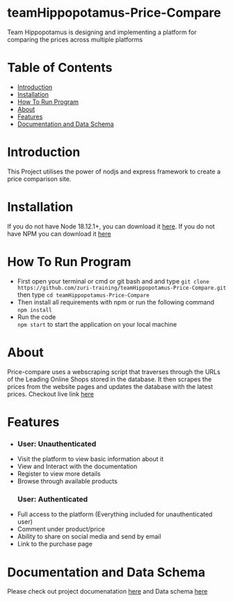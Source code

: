 # teamHippopotamus-Price-Compare

Team Hippopotamus is designing and implementing a platform for comparing the prices across multiple platforms

# Table of Contents

- <a href="https://github.com/zuri-training/teamHippopotamus-Price-Compare#Introduction">Introduction</a>
- <a href="https://github.com/zuri-training/teamHippopotamus-Price-Compare#Installation">Installation</a>
- <a href="https://github.com/zuri-training/teamHippopotamus-Price-Compare#How-To-Run-Program">How To Run Program</a>
- <a href="https://github.com/zuri-training/teamHippopotamus-Price-Compare#About">About</a>
- <a href="https://github.com/zuri-training/teamHippopotamus-Price-Compare#Features">Features</a>
- <a href="https://github.com/zuri-training/teamHippopotamus-Price-Compare#Documentation-and-Data-Schema">Documentation and Data Schema</a>
<!-- - <a href="https://github.com/zuri-training/teamHippopotamus-Price-Compare#Credit">Credits</a> -->

# Introduction

This Project utilises the power of nodjs and express framework to create a price comparison site.

# Installation

If you do not have Node 18.12.1+, you can download it [here](https://nodejs.org/en/download/, "here").
If you do not have NPM you can download it [here](https://www.npmjs.com/package/download)

# How To Run Program
- First open your terminal or cmd or git bash and and type `git clone https://github.com/zuri-training/teamHippopotamus-Price-Compare.git` <br>then type 
```cd teamHippopotamus-Price-Compare```
- Then install all requirements with npm or run the following command <br>
```npm install```
- Run the code <br>
```npm start``` to start the application on your local machine

# About

Price-compare uses a webscraping script that traverses through the URLs of the Leading  Online Shops stored in the database. It then scrapes the prices from the website pages and updates the database with the latest prices. 
Checkout live link [here](https://hippocompares.onrender.com)

# Features

-    <h3 align="left">User: Unauthenticated</h3>
- Visit the platform to view basic information about it
- View and Interact with the documentation
- Register to view more details
- Browse through available products
    <h3 align="left">User: Authenticated</h3>
- Full access to the platform (Everything included for unauthenticated user)
- Comment under product/price
- Ability to share on social media and send by email
- Link to the purchase page

# Documentation and Data Schema

Please check out project documenatation [here](https://docs.google.com/document/d/1EGwaGkTd9FgShY8GIJ8L9a6eCvozCa_juv77Hf9ZdS4/edit?usp=drivesdk) and Data schema [here](https://www.figma.com/file/VmR5Hk40Kxp7GsM4eiBGcw/Price-Comparison-Schema?node-id=1%3A15542&t=WJhsqBAAzVRBlk74-1)
